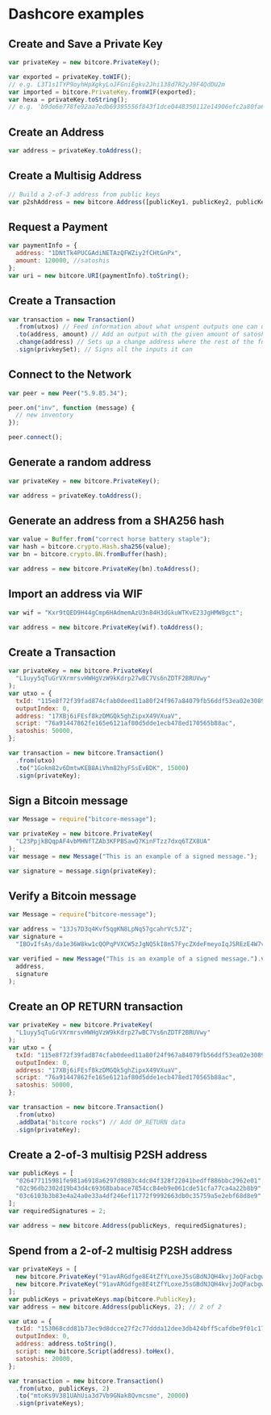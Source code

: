 # Dashcore examples

## Create and Save a Private Key

```javascript
var privateKey = new bitcore.PrivateKey();

var exported = privateKey.toWIF();
// e.g. L3T1s1TYP9oyhHpXgkyLoJFGniEgkv2Jhi138d7R2yJ9F4QdDU2m
var imported = bitcore.PrivateKey.fromWIF(exported);
var hexa = privateKey.toString();
// e.g. 'b9de6e778fe92aa7edb69395556f843f1dce0448350112e14906efc2a80fa61a'
```

## Create an Address

```javascript
var address = privateKey.toAddress();
```

## Create a Multisig Address

```javascript
// Build a 2-of-3 address from public keys
var p2shAddress = new bitcore.Address([publicKey1, publicKey2, publicKey3], 2);
```

## Request a Payment

```javascript
var paymentInfo = {
  address: "1DNtTk4PUCGAdiNETAzQFWZiy2fCHtGnPx",
  amount: 120000, //satoshis
};
var uri = new bitcore.URI(paymentInfo).toString();
```

## Create a Transaction

```javascript
var transaction = new Transaction()
  .from(utxos) // Feed information about what unspent outputs one can use
  .to(address, amount) // Add an output with the given amount of satoshis
  .change(address) // Sets up a change address where the rest of the funds will go
  .sign(privkeySet); // Signs all the inputs it can
```

## Connect to the Network

```javascript
var peer = new Peer("5.9.85.34");

peer.on("inv", function (message) {
  // new inventory
});

peer.connect();
```

## Generate a random address

```javascript
var privateKey = new bitcore.PrivateKey();

var address = privateKey.toAddress();
```

## Generate an address from a SHA256 hash

```javascript
var value = Buffer.from("correct horse battery staple");
var hash = bitcore.crypto.Hash.sha256(value);
var bn = bitcore.crypto.BN.fromBuffer(hash);

var address = new bitcore.PrivateKey(bn).toAddress();
```

## Import an address via WIF

```javascript
var wif = "Kxr9tQED9H44gCmp6HAdmemAzU3n84H3dGkuWTKvE23JgHMW8gct";

var address = new bitcore.PrivateKey(wif).toAddress();
```

## Create a Transaction

```javascript
var privateKey = new bitcore.PrivateKey(
  "L1uyy5qTuGrVXrmrsvHWHgVzW9kKdrp27wBC7Vs6nZDTF2BRUVwy"
);
var utxo = {
  txId: "115e8f72f39fad874cfab0deed11a80f24f967a84079fb56ddf53ea02e308986",
  outputIndex: 0,
  address: "17XBj6iFEsf8kzDMGQk5ghZipxX49VXuaV",
  script: "76a91447862fe165e6121af80d5dde1ecb478ed170565b88ac",
  satoshis: 50000,
};

var transaction = new bitcore.Transaction()
  .from(utxo)
  .to("1Gokm82v6DmtwKEB8AiVhm82hyFSsEvBDK", 15000)
  .sign(privateKey);
```

## Sign a Bitcoin message

```javascript
var Message = require("bitcore-message");

var privateKey = new bitcore.PrivateKey(
  "L23PpjkBQqpAF4vbMHNfTZAb3KFPBSawQ7KinFTzz7dxq6TZX8UA"
);
var message = new Message("This is an example of a signed message.");

var signature = message.sign(privateKey);
```

## Verify a Bitcoin message

```javascript
var Message = require("bitcore-message");

var address = "13Js7D3q4KvfSqgKN8LpNq57gcahrVc5JZ";
var signature =
  "IBOvIfsAs/da1e36W8kw1cQOPqPVXCW5zJgNQ5kI8m57FycZXdeFmeyoIqJSREzE4W7vfDmdmPk0HokuJPvgPPE=";

var verified = new Message("This is an example of a signed message.").verify(
  address,
  signature
);
```

## Create an OP RETURN transaction

```javascript
var privateKey = new bitcore.PrivateKey(
  "L1uyy5qTuGrVXrmrsvHWHgVzW9kKdrp27wBC7Vs6nZDTF2BRUVwy"
);
var utxo = {
  txId: "115e8f72f39fad874cfab0deed11a80f24f967a84079fb56ddf53ea02e308986",
  outputIndex: 0,
  address: "17XBj6iFEsf8kzDMGQk5ghZipxX49VXuaV",
  script: "76a91447862fe165e6121af80d5dde1ecb478ed170565b88ac",
  satoshis: 50000,
};

var transaction = new bitcore.Transaction()
  .from(utxo)
  .addData("bitcore rocks") // Add OP_RETURN data
  .sign(privateKey);
```

## Create a 2-of-3 multisig P2SH address

```javascript
var publicKeys = [
  "026477115981fe981a6918a6297d9803c4dc04f328f22041bedff886bbc2962e01",
  "02c96db2302d19b43d4c69368babace7854cc84eb9e061cde51cfa77ca4a22b8b9",
  "03c6103b3b83e4a24a0e33a4df246ef11772f9992663db0c35759a5e2ebf68d8e9",
];
var requiredSignatures = 2;

var address = new bitcore.Address(publicKeys, requiredSignatures);
```

## Spend from a 2-of-2 multisig P2SH address

```javascript
var privateKeys = [
  new bitcore.PrivateKey("91avARGdfge8E4tZfYLoxeJ5sGBdNJQH4kvjJoQFacbgwmaKkrx"),
  new bitcore.PrivateKey("91avARGdfge8E4tZfYLoxeJ5sGBdNJQH4kvjJoQFacbgww7vXtT"),
];
var publicKeys = privateKeys.map(bitcore.PublicKey);
var address = new bitcore.Address(publicKeys, 2); // 2 of 2

var utxo = {
  txId: "153068cdd81b73ec9d8dcce27f2c77ddda12dee3db424bff5cafdbe9f01c1756",
  outputIndex: 0,
  address: address.toString(),
  script: new bitcore.Script(address).toHex(),
  satoshis: 20000,
};

var transaction = new bitcore.Transaction()
  .from(utxo, publicKeys, 2)
  .to("mtoKs9V381UAhUia3d7Vb9GNak8Qvmcsme", 20000)
  .sign(privateKeys);
```
